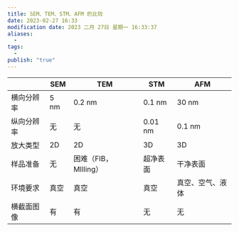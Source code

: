 ```yaml
---
title: SEM、TEM、STM、AFM 的比较
date: 2023-02-27 16:33
modification date: 2023 二月 27日 星期一 16:33:37
aliases:
  - 
tags:
  - 
publish: "true"
---
```


|            | SEM  | TEM                  | STM      | AFM              |
| ---------- | ---- | -------------------- | -------- | ---------------- |
| 横向分辨率 | 5 nm | 0.2 nm               | 0.1 nm   | 30 nm            |
| 纵向分辨率 | 无   | 无                   | 0.01 nm  | 0.1 nm           |
| 放大类型   | 2D   | 2D                   | 3D       | 3D               |
| 样品准备   | 无   | 困难（FIB，MIlling） | 超净表面 | 干净表面         |
| 环境要求   | 真空 | 真空                 | 真空     | 真空、空气、液体 |
| 横截面图像 | 有   | 有                   | 无       | 无                 |
